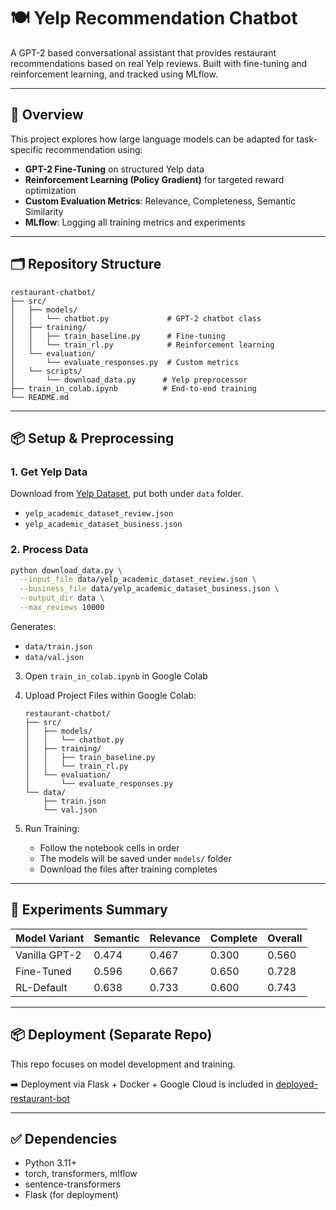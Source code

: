 # 🍽️ Yelp Recommendation Chatbot

A GPT-2 based conversational assistant that provides restaurant recommendations based on real Yelp reviews. Built with fine-tuning and reinforcement learning, and tracked using MLflow.

---

## 🧠 Overview

This project explores how large language models can be adapted for task-specific recommendation using:

- **GPT-2 Fine-Tuning** on structured Yelp data
- **Reinforcement Learning (Policy Gradient)** for targeted reward optimization
- **Custom Evaluation Metrics**: Relevance, Completeness, Semantic Similarity
- **MLflow**: Logging all training metrics and experiments

---

## 🗂️ Repository Structure

```
restaurant-chatbot/
├── src/
│   ├── models/
│   │   └── chatbot.py             # GPT-2 chatbot class
│   ├── training/
│   │   ├── train_baseline.py      # Fine-tuning
│   │   └── train_rl.py            # Reinforcement learning
│   └── evaluation/
│       └── evaluate_responses.py  # Custom metrics
│   └── scripts/
│       └── download_data.py      # Yelp preprocessor
├── train_in_colab.ipynb          # End-to-end training
└── README.md
```

---

## 📦 Setup & Preprocessing

### 1. Get Yelp Data

Download from [Yelp Dataset](https://www.yelp.com/dataset), put both under `data` folder.

- `yelp_academic_dataset_review.json`
- `yelp_academic_dataset_business.json`

### 2. Process Data

```bash
python download_data.py \
  --input_file data/yelp_academic_dataset_review.json \
  --business_file data/yelp_academic_dataset_business.json \
  --output_dir data \
  --max_reviews 10000
```

Generates:

- `data/train.json`
- `data/val.json`

3. Open `train_in_colab.ipynb` in Google Colab

4. Upload Project Files within Google Colab:
   ```
   restaurant-chatbot/
   ├── src/
   │   ├── models/
   │   │   └── chatbot.py
   │   ├── training/
   │   │   ├── train_baseline.py
   │   │   └── train_rl.py
   │   └── evaluation/
   │       └── evaluate_responses.py
   └── data/
       ├── train.json
       └── val.json
   ```

5. Run Training:
   - Follow the notebook cells in order
   - The models will be saved under `models/` folder
   - Download the files after training completes

---

## 🧪 Experiments Summary

| Model Variant | Semantic | Relevance | Complete | Overall |
|---------------|----------|-----------|----------|---------|
| Vanilla GPT-2 | 0.474    | 0.467     | 0.300    | 0.560   |
| Fine-Tuned    | 0.596    | 0.667     | 0.650    | 0.728   |
| RL-Default    | 0.638    | 0.733     | 0.600    | 0.743   |

---

## 📦 Deployment (Separate Repo)

This repo focuses on model development and training.

➡️ Deployment via Flask + Docker + Google Cloud is included in [deployed-restaurant-bot](https://github.com/Illiaminerva/deployed-restaurant-bot)

---

## ✅ Dependencies

- Python 3.11+
- torch, transformers, mlflow
- sentence-transformers
- Flask (for deployment)


